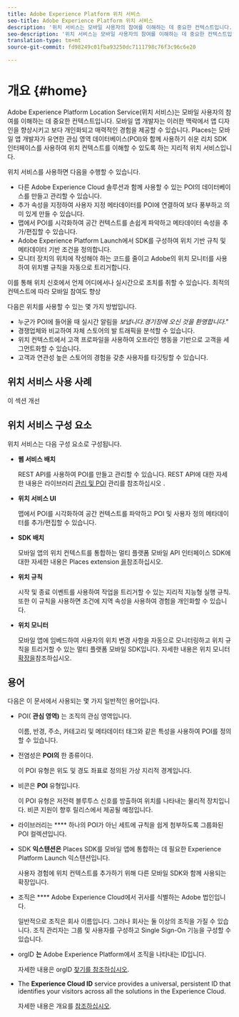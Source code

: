 ```yaml
---
title: Adobe Experience Platform 위치 서비스
seo-title: Adobe Experience Platform 위치 서비스
description: '위치 서비스는 모바일 사용자의 참여를 이해하는 데 중요한 컨텍스트입니다. 모바일 앱 개발자는 이러한 맥락에서 앱 디자인을 향상시키고 보다 개인화되고 매력적인 경험을 제공할 수 있습니다. '
seo-description: '위치 서비스는 모바일 사용자의 참여를 이해하는 데 중요한 컨텍스트입니다. 모바일 앱 개발자는 이러한 맥락에서 앱 디자인을 향상시키고 보다 개인화되고 매력적인 경험을 제공할 수 있습니다. '
translation-type: tm+mt
source-git-commit: fd98249c01fba93250dc7111798c76f3c96c6e20

---
```



# 개요 {#home}

Adobe Experience Platform Location Service(위치 서비스)는 모바일 사용자의 참여를 이해하는 데 중요한 컨텍스트입니다. 모바일 앱 개발자는 이러한 맥락에서 앱 디자인을 향상시키고 보다 개인화되고 매력적인 경험을 제공할 수 있습니다. Places는 모바일 앱 개발자가 유연한 관심 영역 데이터베이스(POI)와 함께 사용하기 쉬운 리치 SDK 인터페이스를 사용하여 위치 컨텍스트를 이해할 수 있도록 하는 지리적 위치 서비스입니다.

위치 서비스를 사용하면 다음을 수행할 수 있습니다.

* 다른 Adobe Experience Cloud 솔루션과 함께 사용할 수 있는 POI의 데이터베이스를 만들고 관리할 수 있습니다.
* 추가 속성을 지정하여 사용자 지정 메타데이터를 POI에 연결하여 보다 풍부하고 의미 있게 만들 수 있습니다.
* 맵에서 POI를 시각화하여 공간 컨텍스트를 손쉽게 파악하고 메타데이터 속성을 추가/편집할 수 있습니다.
* Adobe Experience Platform Launch에서 SDK를 구성하여 위치 기반 규칙 및 메타데이터 기반 조건을 정의합니다.
* 모니터 장치의 위치에 작성해야 하는 코드를 줄이고 Adobe의 위치 모니터를 사용하여 위치별 규칙을 자동으로 트리거합니다.

이를 통해 위치 신호에서 언제 어디에서나 실시간으로 조치를 취할 수 있습니다. 최적의 컨텍스트에 따라 모바일 참여도 향상

다음은 위치를 사용할 수 있는 몇 가지 방법입니다.

* 누군가 POI에 들어올 때 실시간 알림을 *보냅니다.경기장에 오신 것을 환영합니다."*
* 경쟁업체와 비교하여 자체 스토어의 발 트래픽을 분석할 수 있습니다.
* 위치 컨텍스트에서 고객 프로파일을 사용하여 오프라인 행동을 기반으로 고객을 세그먼트화할 수 있습니다.
* 고객과 연관성 높은 스토어의 경험을 갖춘 사용자를 타깃팅할 수 있습니다.

## 위치 서비스 사용 사례

이 섹션 개선

## 위치 서비스 구성 요소

위치 서비스는 다음 구성 요소로 구성됩니다.

* **웹 서비스 배치**

   REST API를 사용하여 POI를 만들고 관리할 수 있습니다. REST API에 대한 자세한 내용은 라이브러리 [관리 및 POI](/help/web-service-api/api-usage/manage-libraries/manage-libraries.md) 관리를 참조하십시오 [](/help/web-service-api/api-usage/manage-pois/manage-pois.md).

* **위치 서비스 UI**

   맵에서 POI를 시각화하여 공간 컨텍스트를 파악하고 POI 및 사용자 정의 메타데이터를 추가/편집할 수 있습니다.

* **SDK 배치**

   모바일 앱의 위치 컨텍스트를 통합하는 멀티 플랫폼 모바일 API 인터페이스 SDK에 대한 자세한 내용은 Places extension [을](/help/places-ext-aep-sdks/places-extension/places-extension.md)참조하십시오.

* **위치 규칙**

   시작 및 종료 이벤트를 사용하여 작업을 트리거할 수 있는 지리적 지능형 실행 규칙. 또한 이 규칙을 사용하면 조건에 지역 속성을 사용하여 경험을 개인화할 수 있습니다.

* **위치 모니터**

   모바일 앱에 임베드하여 사용자의 위치 변경 사항을 자동으로 모니터링하고 위치 규칙을 트리거할 수 있는 멀티 플랫폼 모바일 SDK입니다. 자세한 내용은 위치 모니터 [확장을](/help/places-ext-aep-sdks/places-monitor-extension/places-monitor-extension.md)참조하십시오.

## 용어

다음은 이 문서에서 사용되는 몇 가지 일반적인 용어입니다.

* POI( **관심 영역)** 는 조직의 관심 영역입니다.

   이름, 반경, 주소, 카테고리 및 메타데이터 태그와 같은 특성을 사용하여 POI를 정의할 수 있습니다.

* 전염성은 **POI의** 한 종류이다.

   이 POI 유형은 위도 및 경도 좌표로 정의된 가상 지리적 경계입니다.

* 비콘은 **POI** 유형입니다.

   이 POI 유형은 저전력 블루투스 신호를 방출하여 위치를 나타내는 물리적 장치입니다. 비콘 지원이 향후 릴리스에서 제공될 예정입니다.

* 라이브러리는 **** 하나의 POI가 아닌 세트에 규칙을 쉽게 첨부하도록 그룹화된 POI 컬렉션입니다.

* SDK **익스텐션은** Places SDK를 모바일 앱에 통합하는 데 필요한 Experience Platform Launch 익스텐션입니다.

   사용자 경험에 위치 컨텍스트를 추가하기 위해 다른 모바일 SDK와 함께 사용되는 확장입니다.

* 조직은 **** Adobe Experience Cloud에서 귀사를 식별하는 Adobe 법인입니다.

   일반적으로 조직은 회사 이름입니다. 그러나 회사는 둘 이상의 조직을 가질 수 있습니다. 조직 관리자는 그룹 및 사용자를 구성하고 Single Sign-On 기능을 구성할 수 있습니다.

* orgID **는** Adobe Experience Platform에서 조직을 나타내는 ID입니다.

   자세한 내용은 orgID [찾기를 참조하십시오](https://forums.adobe.com/thread/2339895).

* The **Experience Cloud ID** service provides a universal, persistent ID that identifies your visitors across all the solutions in the Experience Cloud.

   자세한 내용은 개요를 [참조하십시오](https://docs.adobe.com/content/help/en/id-service/using/intro/overview.html).